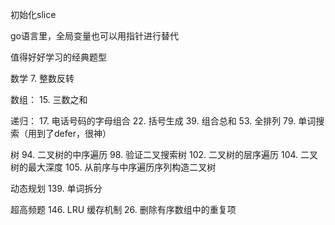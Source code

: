 初始化slice

go语言里，全局变量也可以用指针进行替代

值得好好学习的经典题型

数学
7. 整数反转


数组：
15. 三数之和

递归：
17. 电话号码的字母组合
22. 括号生成
39. 组合总和
53. 全排列
79. 单词搜索（用到了defer，很神）

树
94. 二叉树的中序遍历
98. 验证二叉搜索树
102. 二叉树的层序遍历
104. 二叉树的最大深度
105. 从前序与中序遍历序列构造二叉树

动态规划
139. 单词拆分

超高频题
146. LRU 缓存机制
26. 删除有序数组中的重复项